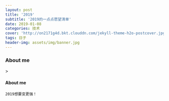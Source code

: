 ```yaml
---
layout: post
title: '2019'
subtitle: '2019的一点点愿望清单'
date: 2019-01-08
categories: 技术
cover: 'http://on2171g4d.bkt.clouddn.com/jekyll-theme-h2o-postcover.jpg'
tags: 日子
header-img: assets/img/banner.jpg
---
```

<h3>About me</h3>>
<h4>About me</h4>
<pre><code class="language-css">2019想要变更强！</code></pre>
